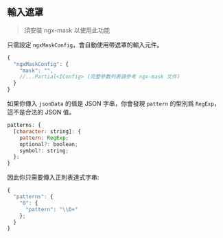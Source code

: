 ## 輸入遮罩

> 須安裝 ngx-mask 以使用此功能

只需設定 `ngxMaskConfig`，會自動使用帶遮罩的輸入元件。

```javascript
{
  "ngxMaskConfig": {
    "mask": "",
    //...Partial<IConfig> (完整參數列表請參考 ngx-mask 文件)
  }
}
```

如果你傳入 `jsonData` 的值是 JSON 字串，你會發現 `pattern` 的型別爲 `RegExp`，這不是合法的 JSON 值。

```javascript
patterns: {
  [character: string]: {
    pattern: RegExp;
    optional?: boolean;
    symbol?: string;
  };
}
```

因此你只需要傳入正則表達式字串:

```javascript
{
  "patterns": {
    "0": {
      "pattern": "\\D+"
    };
  }
}
```
